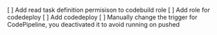 [ ] Add read task definition permisison to codebuild role
[ ] Add role for codedeploy
[ ] Add codedeploy
[ ] Manually change the trigger for CodePipeline, you deactivated it to avoid running on pushed
